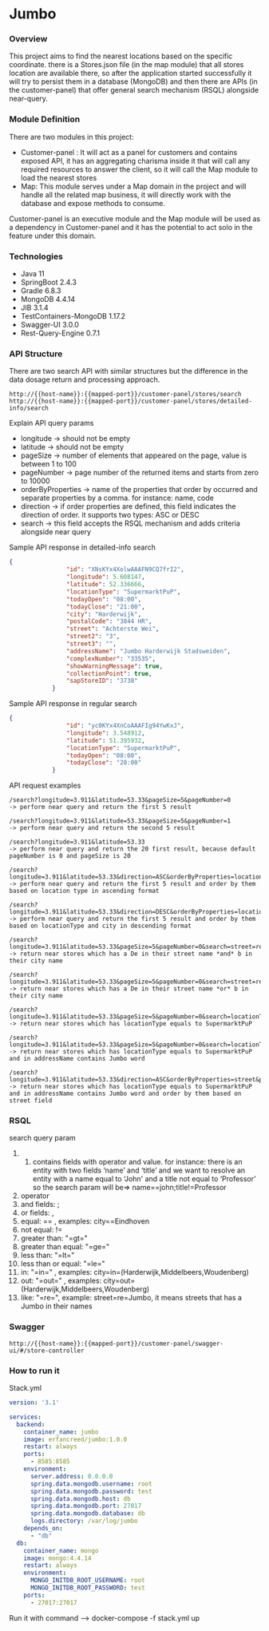 # Jumbo

###  Overview
This project aims to find the nearest locations based on the specific coordinate. there is a Stores.json file (in the map module) that all stores location are available there, so after the application started successfully it will try to persist them in a database (MongoDB) and then there are APIs (in the customer-panel) that offer
general search mechanism (RSQL) alongside near-query.

###  Module Definition
There are two modules in this project:
* Customer-panel : It will act as a panel for customers and contains exposed API, it has an aggregating charisma inside it that will call any required resources to answer the client, so it will call the Map module to load the nearest stores
* Map: This module serves under a Map domain in the project and will handle all the related map business, it will directly work with the database and expose methods to consume.

Customer-panel is an executive module and the Map module will be used as a dependency in Customer-panel and it has the potential to act solo in the feature under this domain.

###  Technologies
* Java 11
* SpringBoot 2.4.3
* Gradle 6.8.3
* MongoDB 4.4.14
* JIB 3.1.4
* TestContainers-MongoDB 1.17.2
* Swagger-UI 3.0.0
* Rest-Query-Engine 0.7.1


### API Structure

There are two search API with similar structures but the difference in the data dosage return and processing approach.

```
http://{{host-name}}:{{mapped-port}}/customer-panel/stores/search
http://{{host-name}}:{{mapped-port}}/customer-panel/stores/detailed-info/search
```
Explain API query params
* longitude -> should not be empty
* latitude -> should not be empty
* pageSize -> number of elements that appeared on the page, value is between 1 to 100
* pageNumber ->  page number of the returned items and starts from zero to 10000
* orderByProperties -> name of the properties that order by occurred and separate properties by a comma. for instance: name, code
* direction -> if order properties are defined, this field indicates the direction of order. it supports two types: ASC or DESC
* search -> this field accepts the RSQL mechanism and adds criteria alongside near query


Sample API response in detailed-info search
```json
{
                "id": "XNsKYx4XolwAAAFN9CQ7frI2",
                "longitude": 5.608147,
                "latitude": 52.336666,
                "locationType": "SupermarktPuP",
                "todayOpen": "08:00",
                "todayClose": "21:00",
                "city": "Harderwijk",
                "postalCode": "3844 HR",
                "street": "Achterste Wei",
                "street2": "3",
                "street3": "",
                "addressName": "Jumbo Harderwijk Stadsweiden",
                "complexNumber": "33535",
                "showWarningMessage": true,
                "collectionPoint": true,
                "sapStoreID": "3738"
            }
```
Sample API response in regular search
```json
{
                "id": "yc0KYx4XnCoAAAFIg94YwKxJ",
                "longitude": 3.548912,
                "latitude": 51.395932,
                "locationType": "SupermarktPuP",
                "todayOpen": "08:00",
                "todayClose": "20:00"
            }
```



API request examples
```
/search?longitude=3.911&latitude=53.33&pageSize=5&pageNumber=0
-> perform near query and return the first 5 result
```
```
/search?longitude=3.911&latitude=53.33&pageSize=5&pageNumber=1 
-> perform near query and return the second 5 result
```
```
/search?longitude=3.911&latitude=53.33 
-> perform near query and return the 20 first result, because default pageNumber is 0 and pageSize is 20
```
```
/search?longitude=3.911&latitude=53.33&direction=ASC&orderByProperties=locationType&pageSize=5&pageNumber=0 
-> perform near query and return the first 5 result and order by them based on location type in ascending format
```
```
/search?longitude=3.911&latitude=53.33&direction=DESC&orderByProperties=locationType,city&pageSize=5&pageNumber=0 
-> perform near query and return the first 5 result and order by them based on locationType and city in descending format
```

```
/search?longitude=3.911&latitude=53.33&pageSize=5&pageNumber=0&search=street=re="De";city=re="b"
-> return near stores which has a De in their street name *and* b in their city name
```
```
/search?longitude=3.911&latitude=53.33&pageSize=5&pageNumber=0&search=street=re="De",city=re="b"
-> return near stores which has a De in their street name *or* b in their city name
```
```
/search?longitude=3.911&latitude=53.33&pageSize=5&pageNumber=0&search=locationType=="SupermarktPuP"
-> return near stores which has locationType equals to SupermarktPuP
```
```
/search?longitude=3.911&latitude=53.33&pageSize=5&pageNumber=0&search=locationType=="SupermarktPuP";addressName=re="Jumbo"
-> return near stores which has locationType equals to SupermarktPuP and in addressName contains Jumbo word
```
```
/search?longitude=3.911&latitude=53.33&direction=ASC&orderByProperties=street&pageSize=5&pageNumber=0&search=locationType=="SupermarktPuP";addressName=re="Jumbo"
-> return near stores which has locationType equals to SupermarktPuP and in addressName contains Jumbo word and order by them based on street field
```

### RSQL

search query param 
1. 1. contains fields with operator and value. for instance: there is an entity with two fields ‘name’ and ‘title’ and we want to resolve an entity with a name equal to ‘John' and a title not equal to ‘Professor’ so the search param will be=> name==john;title!=Professor
2. operator
1. and fields: ;
2. or fields: ,
3. equal: == , examples: city==Eindhoven
4. not equal: !=
5. greater than: "=gt="
6. greater than equal: "=ge="
7. less than: "=lt="
8. less than or equal: "=le="
9. in: "=in=" , examples: city=in=(Harderwijk,Middelbeers,Woudenberg)
10. out: "=out=" , examples: city=out=(Harderwijk,Middelbeers,Woudenberg)
11. like: "=re=", example: street=re=Jumbo, it means streets that has a Jumbo in their names
### Swagger
```
http://{{host-name}}:{{mapped-port}}/customer-panel/swagger-ui/#/store-controller
```


### How to run it

Stack.yml

```yml
version: '3.1'

services:
  backend:
    container_name: jumbo
    image: erfancreed/jumbo:1.0.0
    restart: always
    ports:
      - 8585:8585
    environment:
      server.address: 0.0.0.0
      spring.data.mongodb.username: root
      spring.data.mongodb.password: test
      spring.data.mongodb.host: db
      spring.data.mongodb.port: 27017
      spring.data.mongodb.database: db
      logs.directory: /var/log/jumbo
    depends_on:
      - "db"
  db:
    container_name: mongo
    image: mongo:4.4.14
    restart: always
    environment:
      MONGO_INITDB_ROOT_USERNAME: root
      MONGO_INITDB_ROOT_PASSWORD: test
    ports:
      - 27017:27017
```
Run it with command --> docker-compose -f stack.yml up
